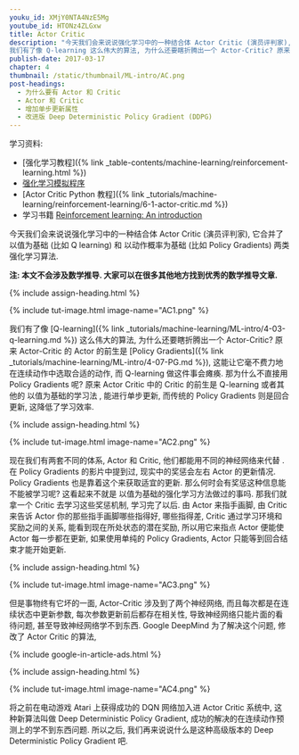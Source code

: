 ```yaml
---
youku_id: XMjY0NTA4NzE5Mg
youtube_id: HTONz4ZLGxw
title: Actor Critic
description: "今天我们会来说说强化学习中的一种结合体 Actor Critic (演员评判家), 它合并了 以值为基础 (比如 Q learning) 和 以动作概率为基础 (比如 Policy Gradients) 两类强化学习算法.
我们有了像 Q-learning 这么伟大的算法, 为什么还要瞎折腾出一个 Actor-Critic? 原来 Actor-Critic 的 Actor 的前生是 Policy Gradients , 这能让它毫不费力地在连续动作中选取合适的动作, 而 Q-learning 做这件事会瘫痪. 那为什么不直接用 Policy Gradients 呢? 原来 Actor Critic 中的 Critic 的前生是 Q-learning 或者其他的 以值为基础的学习法 , 能进行单步更新, 而传统的 Policy Gradients 则是回合更新, 这降低了学习效率."
publish-date: 2017-03-17
chapter: 4
thumbnail: /static/thumbnail/ML-intro/AC.png
post-headings:
  - 为什么要有 Actor 和 Critic
  - Actor 和 Critic
  - 增加单步更新属性
  - 改进版 Deep Deterministic Policy Gradient (DDPG)
---
```


学习资料:
  * [强化学习教程]({% link _table-contents/machine-learning/reinforcement-learning.html %})
  * [强化学习模拟程序](https://www.youtube.com/watch?v=G5BDgzxfLvA&list=PLXO45tsB95cLYyEsEylpPvTY-8ErPt2O_)
  * [Actor Critic Python 教程]({% link _tutorials/machine-learning/reinforcement-learning/6-1-actor-critic.md %})
  * 学习书籍 [Reinforcement learning: An introduction](http://ufal.mff.cuni.cz/~straka/courses/npfl114/2016/sutton-bookdraft2016sep.pdf)

今天我们会来说说强化学习中的一种结合体 Actor Critic (演员评判家), 它合并了 以值为基础 (比如 Q learning) 和 以动作概率为基础 (比如 Policy Gradients) 两类强化学习算法.

**注: 本文不会涉及数学推导. 大家可以在很多其他地方找到优秀的数学推导文章.**

 {% include assign-heading.html %}

{% include tut-image.html image-name="AC1.png" %}


我们有了像 [Q-learning]({% link _tutorials/machine-learning/ML-intro/4-03-q-learning.md %}) 这么伟大的算法, 为什么还要瞎折腾出一个 Actor-Critic? 原来 Actor-Critic 的 Actor 的前生是
[Policy Gradients]({% link _tutorials/machine-learning/ML-intro/4-07-PG.md %}), 这能让它毫不费力地在连续动作中选取合适的动作, 而 Q-learning 做这件事会瘫痪. 那为什么不直接用 Policy Gradients 呢? 原来 Actor Critic 中的 Critic 的前生是 Q-learning 或者其他的 以值为基础的学习法 , 能进行单步更新, 而传统的 Policy Gradients 则是回合更新, 这降低了学习效率.


 {% include assign-heading.html %}

{% include tut-image.html image-name="AC2.png" %}

现在我们有两套不同的体系, Actor 和 Critic, 他们都能用不同的神经网络来代替 . 在 Policy Gradients 的影片中提到过,  现实中的奖惩会左右 Actor 的更新情况. Policy Gradients 也是靠着这个来获取适宜的更新. 那么何时会有奖惩这种信息能不能被学习呢? 这看起来不就是 以值为基础的强化学习方法做过的事吗. 那我们就拿一个 Critic  去学习这些奖惩机制, 学习完了以后. 由 Actor 来指手画脚, 由 Critic 来告诉 Actor 你的那些指手画脚哪些指得好, 哪些指得差, Critic 通过学习环境和奖励之间的关系, 能看到现在所处状态的潜在奖励, 所以用它来指点 Actor 便能使 Actor 每一步都在更新, 如果使用单纯的 Policy Gradients, Actor 只能等到回合结束才能开始更新.


 {% include assign-heading.html %}

{% include tut-image.html image-name="AC3.png" %}

但是事物终有它坏的一面, Actor-Critic 涉及到了两个神经网络, 而且每次都是在连续状态中更新参数,  每次参数更新前后都存在相关性, 导致神经网络只能片面的看待问题, 甚至导致神经网络学不到东西. Google DeepMind 为了解决这个问题, 修改了 Actor Critic 的算法,

{% include google-in-article-ads.html %}


 {% include assign-heading.html %}

{% include tut-image.html image-name="AC4.png" %}

将之前在电动游戏 Atari 上获得成功的 DQN 网络加入进 Actor Critic 系统中,  这种新算法叫做 Deep Deterministic Policy Gradient, 成功的解决的在连续动作预测上的学不到东西问题. 所以之后, 我们再来说说什么是这种高级版本的 Deep Deterministic Policy Gradient 吧.


